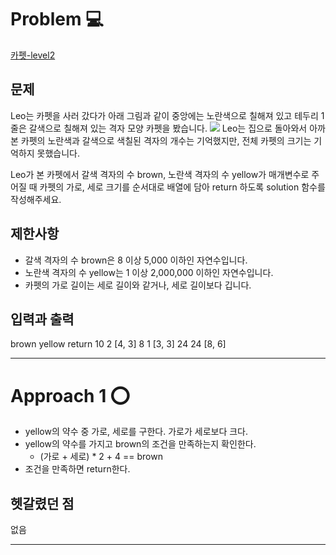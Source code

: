 [//]: # (문제 풀이 템플릿)
# Problem 💻
[카펫-level2](https://school.programmers.co.kr/learn/courses/30/lessons/42842)

## 문제
Leo는 카펫을 사러 갔다가 아래 그림과 같이 중앙에는 노란색으로 칠해져 있고 테두리 1줄은 갈색으로 칠해져 있는 격자 모양 카펫을 봤습니다.
<img src="https://grepp-programmers.s3.ap-northeast-2.amazonaws.com/files/production/b1ebb809-f333-4df2-bc81-02682900dc2d/carpet.png">
Leo는 집으로 돌아와서 아까 본 카펫의 노란색과 갈색으로 색칠된 격자의 개수는 기억했지만, 전체 카펫의 크기는 기억하지 못했습니다.

Leo가 본 카펫에서 갈색 격자의 수 brown, 노란색 격자의 수 yellow가 매개변수로 주어질 때 카펫의 가로, 세로 크기를 순서대로 배열에 담아 return 하도록 solution 함수를 작성해주세요.
## 제한사항
- 갈색 격자의 수 brown은 8 이상 5,000 이하인 자연수입니다.
- 노란색 격자의 수 yellow는 1 이상 2,000,000 이하인 자연수입니다.
- 카펫의 가로 길이는 세로 길이와 같거나, 세로 길이보다 깁니다.

## 입력과 출력
brown	yellow	return
10	2	[4, 3]
8	1	[3, 3]
24	24	[8, 6]

---

# Approach 1 ⭕
- yellow의 약수 중 가로, 세로를 구한다. 가로가 세로보다 크다.
- yellow의 약수를 가지고 brown의 조건을 만족하는지 확인한다.
    - (가로 + 세로) * 2 + 4 == brown
- 조건을 만족하면 return한다.
## 헷갈렸던 점
없음


---

[//]: # (# Approach 2 ⭕)

[//]: # ()
[//]: # ()
[//]: # (### 결론)

[//]: # ()
[//]: # (# 이것만은 기억하자💡)

[//]: # (없음)

[//]: # (# Reference 📄)